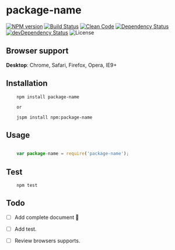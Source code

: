 package-name
=========

[![NPM version][icon-nv]][link-nv]
[![Build Status][icon-bs]][link-bs]
[![Clean Code][icon-cc]][link-cc]
[![Dependency Status][icon-ds]][link-ds]
[![devDependency Status][icon-dds]][link-dds]
![License][icon-li]

## Browser support

**Desktop**: Chrome, Safari, Firefox, Opera, IE9+

## Installation 

```shell
    npm install package-name

    or 

    jspm install npm:package-name
```

## Usage

```js

    var package-name = require('package-name');

```

## Test

```shell
    npm test
```

## Todo

- [ ] Add complete document :balloon:
- [ ] Add test.
- [ ] Review browsers supports.



[icon-nv]: https://img.shields.io/npm/v/package-name.svg?style=flat
[link-nv]: https://www.npmjs.com/package/package-name
[icon-bs]: https://travis-ci.org/wenwuwu/package-name.svg?branch=master
[link-bs]: https://travis-ci.org/wenwuwu/package-name
[icon-ds]: https://img.shields.io/david/wenwuwu/package-name.svg?style=flat
[link-ds]: https://david-dm.org/wenwuwu/package-name
[icon-dds]: https://img.shields.io/david/dev/wenwuwu/package-name.svg?style=flat
[link-dds]: https://david-dm.org/wenwuwu/package-name#info=devDependencies
[icon-cc]: https://img.shields.io/badge/code-clean-orange.svg?style=flat
[link-cc]: https://github.com/wenwuwu/code-convention-js 
[icon-li]: https://img.shields.io/badge/license-MIT-blue.svg?style=flat
